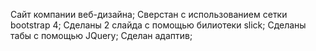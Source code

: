 Сайт компании веб-дизайна;
Сверстан с использованием сетки bootstrap 4;
Сделаны 2 слайда с помощью билиотеки slick;
Сделаны табы с помощью JQuery;
Сделан адаптив;